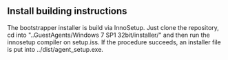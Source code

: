 ## Install building instructions
The bootstrapper installer is build via InnoSetup. Just clone the repository, cd into "..GuestAgents/Windows 7 SP1 32bit/installer/" and then run the innosetup compiler on setup.iss.
If the procedure succeeds, an installer file is put into ../dist/agent_setup.exe.

